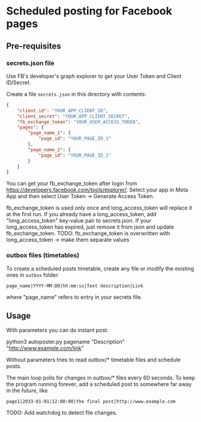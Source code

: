 # Scheduled posting for Facebook pages

## Pre-requisites

### secrets.json file

Use FB's developer's graph explorer to get your User Token and Client ID/Secret.

Create a file `secrets.json` in this directory with contents:

```json
{
    "client_id": "YOUR_APP_CLIENT_ID",
    "client_secret": "YOUR_APP_CLIENT_SECRET",
    "fb_exchange_token": "YOUR_USER_ACCESS_TOKEN",
    "pages": {
        "page_name_1": {
            "page_id": "YOUR_PAGE_ID_1"
        },
        "page_name_2": {
            "page_id": "YOUR_PAGE_ID_2"
        }
    }
}
```

You can get your fb_exchange_token after login from https://developers.facebook.com/tools/explorer/. Select your app in Meta App and then select User Token -> Generate Access Token.

fb_exchange_token is used only once and long_access_token will replace it at the first run.
If you already have a long_access_token, add "long_access_token" key-value pair to secrets.json.
If your long_access_token has expired, just remove it from json and update fb_exchange_token.
TODO: fb_exchange_token is overwritten with long_access_token -> make them separate values

### outbox files (timetables)

To create a scheduled posts timetable, create any file or modify the existing ones in `outbox` folder:

```
page_name|YYYY-MM-DD|hh:mm:ss|Text description|Link
```
where "page_name" refers to entry in your secrets file.

## Usage

With parameters you can do instant post:

python3 autoposter.py pagename "Description" "http://www.example.com/link"

Without parameters tries to read outbox/* timetable files and schedule posts.

The main loop polls for changes in outbox/* files every 60 seconds. To keep the program running forever, add a scheduled post to somewhere far away in the future, like
```
page1|2033-01-01|12:00:00|the final post|http://www.example.com
```

TODO: Add watchdog to detect file changes.
